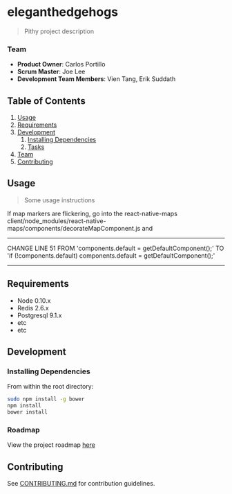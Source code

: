 # eleganthedgehogs

> Pithy project description

### Team

  - __Product Owner__: Carlos Portillo
  - __Scrum Master__: Joe Lee
  - __Development Team Members__: Vien Tang, Erik Suddath 

## Table of Contents

1. [Usage](#Usage)
1. [Requirements](#requirements)
1. [Development](#development)
    1. [Installing Dependencies](#installing-dependencies)
    1. [Tasks](#tasks)
1. [Team](#team)
1. [Contributing](#contributing)

## Usage

> Some usage instructions

If map markers are flickering, go into the react-native-maps client/node_modules/react-native-maps/components/decorateMapComponent.js and
**************************************************************************
CHANGE LINE 51 FROM
'components.default = getDefaultComponent();' 
TO 
'if (!components.default) components.default = getDefaultComponent();'
**************************************************************************

## Requirements

- Node 0.10.x
- Redis 2.6.x
- Postgresql 9.1.x
- etc
- etc

## Development

### Installing Dependencies

From within the root directory:

```sh
sudo npm install -g bower
npm install
bower install
```

### Roadmap

View the project roadmap [here](LINK_TO_PROJECT_ISSUES)


## Contributing

See [CONTRIBUTING.md](CONTRIBUTING.md) for contribution guidelines.


